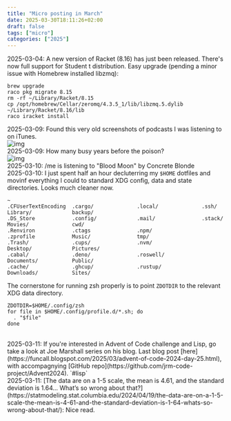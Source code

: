 ```yaml
---
title: "Micro posting in March"
date: 2025-03-30T18:11:26+02:00
draft: false
tags: ["micro"]
categories: ["2025"]
---
```


<a href="#" style="text-decoration: none;">2025-03-04</a>: A new version of Racket (8.16) has just been released. There's now full support for Student t distribution. Easy upgrade (pending a minor issue with Homebrew installed libzmq):

```shell
brew upgrade
raco pkg migrate 8.15
rm -rf ~/Library/Racket/8.15
cp /opt/homebrew/Cellar/zeromq/4.3.5_1/lib/libzmq.5.dylib ~/Library/Racket/8.16/lib
raco iracket install
```

<a href="#" style="text-decoration: none;">2025-03-09</a>: Found this very old screenshots of podcasts I was listening to on iTunes.<br>![img](/img/2020-06-13-11-14-56.png)<br>
<a href="#" style="text-decoration: none;">2025-03-09</a>: How many busy years before the poison?<br>![img](/img/2020-01-10-14-21-27.png)<br>
<a href="#" style="text-decoration: none;">2025-03-10</a>: /me is listening to "Blood Moon" by Concrete Blonde<br>
<a href="#" style="text-decoration: none;">2025-03-10</a>: I just spent half an hour decluterring my `$HOME` dotfiles and movinf everything I could to standard XDG config, data and state directories. Looks much cleaner now.

```shell
~
.CFUserTextEncoding  .cargo/              .local/              .ssh/                Library/             backup/
.DS_Store            .config/             .mail/               .stack/              Movies/              cwd/
.Renviron            .ctags               .npm/                .zprofile            Music/               tmp/
.Trash/              .cups/               .nvm/                Desktop/             Pictures/
.cabal/              .deno/               .roswell/            Documents/           Public/
.cache/              .ghcup/              .rustup/             Downloads/           Sites/
```

The cornerstone for running zsh properly is to point `ZDOTDIR` to the relevant XDG data directory.

```shell
ZDOTDIR=$HOME/.config/zsh
for file in $HOME/.config/profile.d/*.sh; do
  . "$file"
done
```
<br>
<a href="#" style="text-decoration: none;">2025-03-11</a>: If you're interested in Advent of Code challenge and Lisp, go take a look at Joe Marshall series on his blog. Last blog post [here](https://funcall.blogspot.com/2025/03/advent-of-code-2024-day-25.html), with accompagnying [GitHub repo](https://github.com/jrm-code-project/Advent2024). `#lisp`<br>
<a href="#" style="text-decoration: none;">2025-03-11</a>: [The data are on a 1-5 scale, the mean is 4.61, and the standard deviation is 1.64... What’s so wrong about that?](https://statmodeling.stat.columbia.edu/2024/04/19/the-data-are-on-a-1-5-scale-the-mean-is-4-61-and-the-standard-deviation-is-1-64-whats-so-wrong-about-that/): Nice read.<br>
